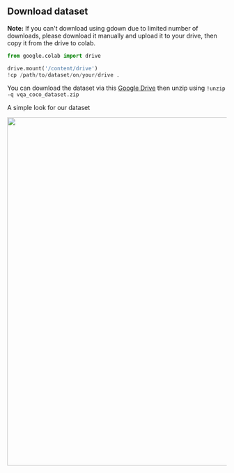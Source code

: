 ## Download dataset
**Note:** If you can't download using gdown due to limited number of downloads, please download it manually and upload it to your drive, then copy it from the drive to colab.
```python
from google.colab import drive

drive.mount('/content/drive')
!cp /path/to/dataset/on/your/drive .
```

You can download the dataset via this [Google Drive](https://drive.google.com/file/d/1kc6XNqHZJg27KeBuoAoYj70_1rT92191/view?usp=sharing) then unzip using `!unzip -q vqa_coco_dataset.zip`

A simple look for our dataset

<p align="center">
 <img src="Visual-Question-Answering/fig/dataset.png" width="800">
</p>
